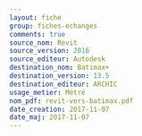 ```yaml
---
layout: fiche
group: fiches-echanges
comments: true
source_nom: Revit
source_version: 2016
source_editeur: Autodesk
destination_nom: Batimax+
destination_version: 13.5
destination_editeur: ARCHIC
usage_metier: Métré
nom_pdf: revit-vers-batimax.pdf
date_creation: 2017-11-07
date_maj: 2017-11-07
---
```

